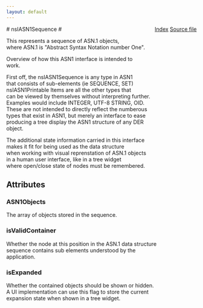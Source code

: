 ```yaml
---
layout: default
---
```

<div class='links' style='float:right'><a href="../index.html">Index</a>
<a href="http://dxr.mozilla.org/mozilla-central/source/security/manager/ssl/public/nsIASN1Sequence.idl">Source file</a>
</div>
# nsIASN1Sequence #
  
This represents a sequence of ASN.1 objects,  
where ASN.1 is "Abstract Syntax Notation number One".  
  
Overview of how this ASN1 interface is intended to  
work.  
  
First off, the nsIASN1Sequence is any type in ASN1  
that consists of sub-elements (ie SEQUENCE, SET)  
nsIASN1Printable Items are all the other types that  
can be viewed by themselves without interpreting further.  
Examples would include INTEGER, UTF-8 STRING, OID.  
These are not intended to directly reflect the numberous  
types that exist in ASN1, but merely an interface to ease  
producing a tree display the ASN1 structure of any DER  
object.  
  
The additional state information carried in this interface  
makes it fit for being used as the data structure  
when working with visual reprenstation of ASN.1 objects  
in a human user interface, like in a tree widget  
where open/close state of nodes must be remembered.  
  

## Attributes ##

### ASN1Objects ###
  
 The array of objects stored in the sequence.  
  

### isValidContainer ###
  
 Whether the node at this position in the ASN.1 data structure  
 sequence contains sub elements understood by the  
 application.  
  

### isExpanded ###
  
 Whether the contained objects should be shown or hidden.  
 A UI implementation can use this flag to store the current  
 expansion state when shown in a tree widget.  
  
